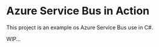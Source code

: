 # Azure Service Bus in Action
<p>
  This project is an example os Azure Service Bus use in C#.  
</p>

WIP...
